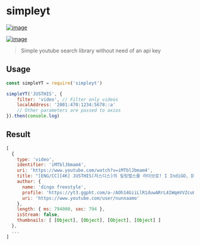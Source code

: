# simpleyt

[![image](https://img.shields.io/github/license/kimcore/simpleYT?style=flat-square)](https://github.com/kimcore/simpleYT/blob/master/LICENSE)

[![image](https://nodei.co/npm/simpleyt.png?downloads=true&stars=true)](https://nodei.co/npm/simpleyt/)

> Simple youtube search library without need of an api key

## Usage
```js
const simpleYT = require('simpleyt')

simpleYT('JUSTHIS', {
    filter: 'video', // Filter only videos
    localAddress: '2001:470:1234:5678::a'
    // Other parameters are passed to axios
}).then(console.log)
```
## Result
```js
[
  {
    type: 'video',
    identifier: 'iMTblJbmam4',
    uri: 'https://www.youtube.com/watch?v=iMTblJbmam4',
    title: "[ENG/CC][4K] JUSTHIS(저스디스)의 킬링벌스를 라이브로! I IndiGO, Diablo, Gone, DF KV Freestyle, That Ain't Real 등",
    author: {
      name: 'dingo freestyle',
      profile: 'https://yt3.ggpht.com/a-/AOh14GiiLlR1duwARrL4IWqmVVZcuH-mdVnQLunfTw=s68-c-k-c0x00ffffff-no-rj-mo',
      uri: 'https://www.youtube.com/user/nunnaamo'
    },
    length: { ms: 794000, sec: 794 },
    isStream: false,
    thumbnails: [ [Object], [Object], [Object], [Object] ]
  },
  ...
]
```


